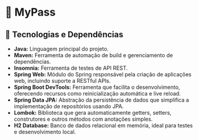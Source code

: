 # 🔐 MyPass

## 🧩 Tecnologias e Dependências

- **Java:** Linguagem principal do projeto.
- **Maven:** Ferramenta de automação de build e gerenciamento de dependências.
- **Insomnia:** Ferramenta de testes de API REST.
- **Spring Web:** Módulo do Spring responsável pela criação de aplicações web, incluindo suporte a RESTful APIs.
- **Spring Boot DevTools:** Ferramenta que facilita o desenvolvimento, oferecendo recursos como reinicialização automática e live reload.
- **Spring Data JPA:** Abstração da persistência de dados que simplifica a implementação de repositórios usando JPA.
- **Lombok:** Biblioteca que gera automaticamente getters, setters, construtores e outros métodos com anotações simples.
- **H2 Database:** Banco de dados relacional em memória, ideal para testes e desenvolvimento local.
